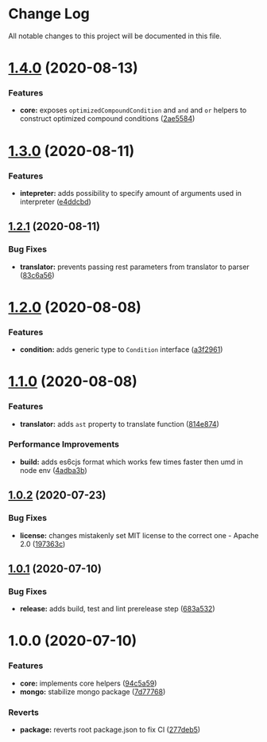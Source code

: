# Change Log

All notable changes to this project will be documented in this file.

# [1.4.0](https://github.com/stalniy/ucast/compare/@ucast/core@1.3.0...@ucast/core@1.4.0) (2020-08-13)


### Features

* **core:** exposes `optimizedCompoundCondition` and `and` and `or` helpers to construct optimized compound conditions ([2ae5584](https://github.com/stalniy/ucast/commit/2ae5584a4a382a1431656880f1ba201664b95e30))

# [1.3.0](https://github.com/stalniy/ucast/compare/@ucast/core@1.2.1...@ucast/core@1.3.0) (2020-08-11)


### Features

* **intepreter:** adds possibility to specify amount of arguments used in interpreter ([e4ddcbd](https://github.com/stalniy/ucast/commit/e4ddcbd6c0602bd3be2befdfcd51ced37cebd158))

## [1.2.1](https://github.com/stalniy/ucast/compare/@ucast/core@1.2.0...@ucast/core@1.2.1) (2020-08-11)


### Bug Fixes

* **translator:** prevents passing rest parameters from translator to parser ([83c6a56](https://github.com/stalniy/ucast/commit/83c6a56b4ecc66879af0de8deb62da7966080a56))

# [1.2.0](https://github.com/stalniy/ucast/compare/@ucast/core@1.1.0...@ucast/core@1.2.0) (2020-08-08)


### Features

* **condition:** adds generic type to `Condition` interface ([a3f2961](https://github.com/stalniy/ucast/commit/a3f2961879e5bc20ee6379516ed7f0c3d58bd525))

# [1.1.0](https://github.com/stalniy/ucast/compare/@ucast/core@1.0.2...@ucast/core@1.1.0) (2020-08-08)


### Features

* **translator:** adds `ast` property to translate function ([814e874](https://github.com/stalniy/ucast/commit/814e87419a0162f8ef5210d497477d2da08e456a))


### Performance Improvements

* **build:** adds es6cjs format which works few times faster then umd in node env ([4adba3b](https://github.com/stalniy/ucast/commit/4adba3bbf85afe95abfbcee0e36b5edc9d09396f))

## [1.0.2](https://github.com/stalniy/ucast/compare/@ucast/core@1.0.1...@ucast/core@1.0.2) (2020-07-23)


### Bug Fixes

* **license:** changes mistakenly set MIT license to the correct one - Apache 2.0 ([197363c](https://github.com/stalniy/ucast/commit/197363c321392c742d31b7e1e024d88c0499ce73))

## [1.0.1](https://github.com/stalniy/ucast/compare/@ucast/core@1.0.0...@ucast/core@1.0.1) (2020-07-10)


### Bug Fixes

* **release:** adds build, test and lint prerelease step ([683a532](https://github.com/stalniy/ucast/commit/683a5327b6adb10fcd640ee60fc9479d7036cafc))

# 1.0.0 (2020-07-10)


### Features

* **core:** implements core helpers ([94c5a59](https://github.com/stalniy/ucast/commit/94c5a595fb32941dc0101dd0f468feeafc92329c))
* **mongo:** stabilize mongo package ([7d77768](https://github.com/stalniy/ucast/commit/7d7776874be3050026b53ee3b61c3361a89d1b21))


### Reverts

* **package:** reverts root package.json to fix CI ([277deb5](https://github.com/stalniy/ucast/commit/277deb561bc2a74a2c98170608805ded57802d7d))

